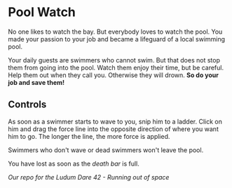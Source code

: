# Pool Watch
No one likes to watch the bay. But everybody loves to watch the pool.
You made your passion to your job and became a lifeguard of a local swimming pool.

Your daily guests are swimmers who cannot swim. 
But that does not stop them from going into the pool. 
Watch them enjoy their time, but be careful. 
Help them out when they call you. 
Otherwise they will drown.
**So do your job and save them!**

## Controls
As soon as a swimmer starts to wave to you, snip him to a ladder.
Click on him and drag the force line into the opposite direction of where you want him to go. 
The longer the line, the more force is applied. 

Swimmers who don't wave or dead swimmers won't leave the pool. 

You have lost as soon as the *death bar* is full. 

*Our repo for the Ludum Dare 42 - Running out of space*
